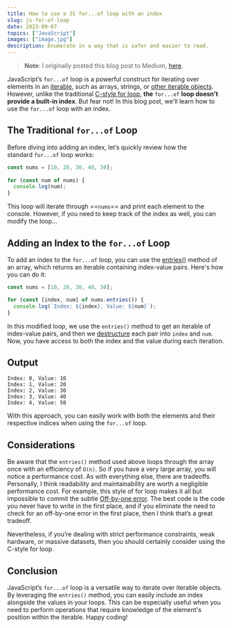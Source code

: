 ```yaml
---
title: How to use a JS for...of loop with an index
slug: js-for-of-loop
date: 2023-09-07
topics: ["JavaScript"]
images: ["image.jpg"]
description: Enumerate in a way that is safer and easier to read. 
---
```

> **Note**:
> I originally posted this blog post to Medium, [here](https://medium.com/@_DandyLyons/how-to-use-a-js-for-of-loop-with-an-index-a4675ed22351).

JavaScript’s `for...of` loop is a powerful construct for iterating over elements in an [iterable](https://developer.mozilla.org/en-US/docs/Web/JavaScript/Reference/Iteration_protocols#built-in_iterables), such as arrays, strings, or [other iterable objects](https://developer.mozilla.org/en-US/docs/Web/JavaScript/Reference/Iteration_protocols#built-in_iterables:~:text=iterables%20and%20iterators.-,Built%2Din%20iterables,-String%2C%20Array). However, unlike the traditional [C-style for loop](https://developer.mozilla.org/en-US/docs/Web/JavaScript/Reference/Statements/for), **the** `for...of` **loop doesn't provide a built-in index**. But fear not! In this blog post, we'll learn how to use the `for...of` loop with an index.

## The Traditional `for...of` Loop

Before diving into adding an index, let’s quickly review how the standard `for...of` loop works:

```js
const nums = [10, 20, 30, 40, 50];  
  
for (const num of nums) {  
  console.log(num);  
}
```

This loop will iterate through ==`nums`== and print each element to the console. However, if you need to keep track of the index as well, you can modify the loop…

## Adding an Index to the `for...of` Loop

To add an index to the `for...of` loop, you can use the [entries()](https://developer.mozilla.org/en-US/docs/Web/JavaScript/Reference/Global_Objects/Array/entries) method of an array, which returns an iterable containing index-value pairs. Here's how you can do it:

```js
const nums = [10, 20, 30, 40, 50];

for (const [index, num] of nums.entries()) {
  console.log(`Index: ${index}, Value: ${num}`);
}
```

In this modified loop, we use the `entries()` method to get an iterable of index-value pairs, and then we [destructure](https://developer.mozilla.org/en-US/docs/Web/JavaScript/Reference/Operators/Destructuring_assignment) each pair into `index` and `num`. Now, you have access to both the index and the value during each iteration.

## Output
```
Index: 0, Value: 10  
Index: 1, Value: 20  
Index: 2, Value: 30  
Index: 3, Value: 40  
Index: 4, Value: 50
```

With this approach, you can easily work with both the elements and their respective indices when using the `for...of` loop.

## Considerations

Be aware that the `entries()` method used above loops through the array once with an efficiency of `O(n)`. So if you have a very large array, you will notice a performance cost. As with everything else, there are tradeoffs. Personally, I think readability and maintainability are worth a negligible performance cost. For example, this style of for loop makes it all but impossible to commit the subtle [Off-by-one error](https://en.wikipedia.org/wiki/Off-by-one_error). The best code is the code you never have to write in the first place, and if you eliminate the need to check for an off-by-one error in the first place, then I think that’s a great tradeoff.

Nevertheless, if you’re dealing with strict performance constraints, weak hardware, or massive datasets, then you should certainly consider using the C-style for loop.

## Conclusion

JavaScript’s `for...of` loop is a versatile way to iterate over iterable objects. By leveraging the `entries()` method, you can easily include an index alongside the values in your loops. This can be especially useful when you need to perform operations that require knowledge of the element's position within the iterable. Happy coding!